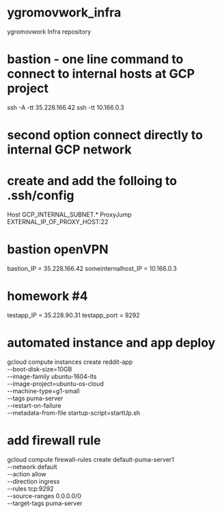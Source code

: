 # ygromovwork_infra
ygromovwork Infra repository

# bastion - one line command to connect to internal hosts at GCP project
ssh -A -tt 35.228.166.42 ssh -tt 10.166.0.3

# second option connect directly to internal GCP network
# create and add the folloing to .ssh/config
Host GCP_INTERNAL_SUBNET.*
  ProxyJump EXTERNAL_IP_OF_PROXY_HOST:22

# bastion openVPN
bastion_IP = 35.228.166.42
someinternalhost_IP = 10.166.0.3

# homework #4
testapp_IP = 35.228.90.31
testapp_port = 9292

# automated instance and app deploy
gcloud compute instances create reddit-app \
--boot-disk-size=10GB  \
--image-family ubuntu-1604-lts \
--image-project=ubuntu-os-cloud \
--machine-type=g1-small \
--tags puma-server \
--restart-on-failure \
--metadata-from-file startup-script=startUp.sh

# add firewall rule
gcloud compute firewall-rules create default-puma-server1 \
    --network default \
    --action allow \
    --direction ingress \
    --rules tcp:9292 \
    --source-ranges 0.0.0.0/0 \
    --target-tags puma-server
